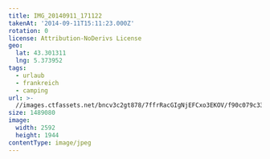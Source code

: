 ```yaml
---
title: IMG_20140911_171122
takenAt: '2014-09-11T15:11:23.000Z'
rotation: 0
license: Attribution-NoDerivs License
geo:
  lat: 43.301311
  lng: 5.373952
tags:
  - urlaub
  - frankreich
  - camping
url: >-
  //images.ctfassets.net/bncv3c2gt878/7ffrRacGIgNjEFCxo3EKOV/f90c079c330bf9341c76c839db464d57/img_20140911_171122_27696452264_o
size: 1489080
image:
  width: 2592
  height: 1944
contentType: image/jpeg
---
```


